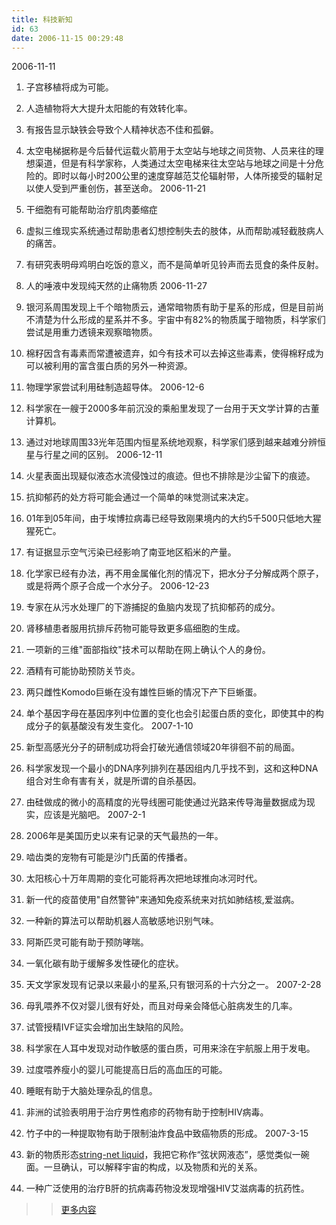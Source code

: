 ```yaml
---
title: 科技新知
id: 63
date: 2006-11-15 00:29:48
---
```


2006-11-11

1.  子宫移植将成为可能。
2.  人造植物将大大提升太阳能的有效转化率。
3.  有报告显示缺铁会导致个人精神状态不佳和孤僻。
4.  太空电梯据称是今后替代运载火箭用于太空站与地球之间货物、人员来往的理想渠道，但是有科学家称，人类通过太空电梯来往太空站与地球之间是十分危险的。即时以每小时200公里的速度穿越范艾伦辐射带，人体所接受的辐射足以使人受到严重创伤，甚至送命。
2006-11-21

1.  干细胞有可能帮助治疗肌肉萎缩症
2.  虚拟三维现实系统通过帮助患者幻想控制失去的肢体，从而帮助减轻截肢病人的痛苦。
3.  有研究表明母鸡明白吃饭的意义，而不是简单听见铃声而去觅食的条件反射。
4.  人的唾液中发现纯天然的止痛物质
2006-11-27

1.  银河系周围发现上千个暗物质云，通常暗物质有助于星系的形成，但是目前尚不清楚为什么形成的星系并不多。宇宙中有82%的物质属于暗物质，科学家们尝试是用重力透镜来观察暗物质。
2.  棉籽因含有毒素而常遭被遗弃，如今有技术可以去掉这些毒素，使得棉籽成为可以被利用的富含蛋白质的另外一种资源。
3.  物理学家尝试利用硅制造超导体。
2006-12-6

1.  科学家在一艘于2000多年前沉没的乘船里发现了一台用于天文学计算的古董计算机。
2.  通过对地球周围33光年范围内恒星系统地观察，科学家们感到越来越难分辨恒星与行星之间的区别。
2006-12-11

1.  火星表面出现疑似液态水流侵蚀过的痕迹。但也不排除是沙尘留下的痕迹。
2.  抗抑郁药的处方将可能会通过一个简单的味觉测试来决定。
3.  01年到05年间，由于埃博拉病毒已经导致刚果境内的大约5千500只低地大猩猩死亡。
4.  有证据显示空气污染已经影响了南亚地区稻米的产量。
5.  化学家已经有办法，再不用金属催化剂的情况下，把水分子分解成两个原子，或是将两个原子合成一个水分子。
2006-12-23

1.  专家在从污水处理厂的下游捕捉的鱼脑内发现了抗抑郁药的成分。
2.  肾移植患者服用抗排斥药物可能导致更多癌细胞的生成。
3.  一项新的三维"面部指纹"技术可以帮助在网上确认个人的身份。
4.  酒精有可能协助预防关节炎。
5.  两只雌性Komodo巨蜥在没有雄性巨蜥的情况下产下巨蜥蛋。
6.  单个基因字母在基因序列中位置的变化也会引起蛋白质的变化，即使其中的构成分子的氨基酸没有发生变化。
2007-1-10

1.  新型高感光分子的研制成功将会打破光通信领域20年徘徊不前的局面。
2.  科学家发现一个最小的DNA序列排列在基因组内几乎找不到，这和这种DNA组合对生命有害有关，就是所谓的自杀基因。
3.  由硅做成的微小的高精度的光导线圈可能使通过光路来传导海量数据成为现实，应该是光脑吧。
2007-2-1

1.  2006年是美国历史以来有记录的天气最热的一年。
2.  啮齿类的宠物有可能是沙门氏菌的传播者。
3.  太阳核心十万年周期的变化可能将再次把地球推向冰河时代。
4.  新一代的疫苗使用"自然警钟"来通知免疫系统来对抗如肺结核,爱滋病。
5.  一种新的算法可以帮助机器人高敏感地识别气味。
6.  阿斯匹灵可能有助于预防哮喘。
7.  一氧化碳有助于缓解多发性硬化的症状。
8.  天文学家发现有记录以来最小的星系,只有银河系的十六分之一。
2007-2-28

1.  母乳喂养不仅对婴儿很有好处，而且对母亲会降低心脏病发生的几率。
2.  试管授精IVF证实会增加出生缺陷的风险。
3.  科学家在人耳中发现对动作敏感的蛋白质，可用来涂在宇航服上用于发电。
4.  过度喂养瘦小的婴儿可能提高日后的高血压的可能。
5.  睡眠有助于大脑处理杂乱的信息。
6.  非洲的试验表明用于治疗男性疱疹的药物有助于控制HIV病毒。
7.  竹子中的一种提取物有助于限制油炸食品中致癌物质的形成。
2007-3-15

1.  新的物质形态[string-net liquid](http://www.newscientist.com/article/mg19325954.200?DCMP=NLC-nletter&nsref=mg19325954.200)，我把它称作“弦状网液态”，感觉类似一碗面。一旦确认，可以解释宇宙的构成，以及物质和光的关系。
2.  一种广泛使用的治疗B肝的抗病毒药物没发现增强HIV艾滋病毒的抗药性。
>> [更多内容](http://science-life-news.blogspot.com/)